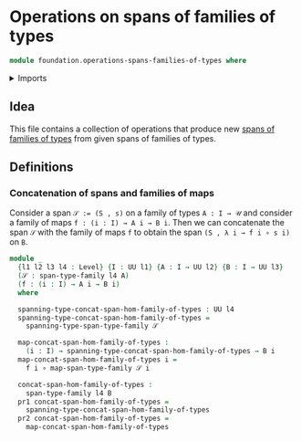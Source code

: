 # Operations on spans of families of types

```agda
module foundation.operations-spans-families-of-types where
```

<details><summary>Imports</summary>

```agda
open import foundation.dependent-pair-types
open import foundation.spans-families-of-types
open import foundation.universe-levels

open import foundation-core.function-types
```

</details>

## Idea

This file contains a collection of operations that produce new
[spans of families of types](foundation.spans-families-of-types.lagda.md) from
given spans of families of types.

## Definitions

### Concatenation of spans and families of maps

Consider a span `𝒮 := (S , s)` on a family of types `A : I → 𝒰` and consider a
family of maps `f : (i : I) → A i → B i`. Then we can concatenate the span `𝒮`
with the family of maps `f` to obtain the span `(S , λ i → f i ∘ s i)` on `B`.

```agda
module _
  {l1 l2 l3 l4 : Level} {I : UU l1} {A : I → UU l2} {B : I → UU l3}
  (𝒮 : span-type-family l4 A)
  (f : (i : I) → A i → B i)
  where

  spanning-type-concat-span-hom-family-of-types : UU l4
  spanning-type-concat-span-hom-family-of-types =
    spanning-type-span-type-family 𝒮

  map-concat-span-hom-family-of-types :
    (i : I) → spanning-type-concat-span-hom-family-of-types → B i
  map-concat-span-hom-family-of-types i =
    f i ∘ map-span-type-family 𝒮 i

  concat-span-hom-family-of-types :
    span-type-family l4 B
  pr1 concat-span-hom-family-of-types =
    spanning-type-concat-span-hom-family-of-types
  pr2 concat-span-hom-family-of-types =
    map-concat-span-hom-family-of-types
```
